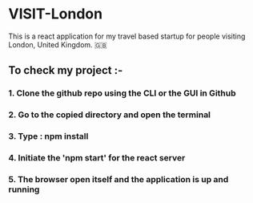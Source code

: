 # VISIT-London
This is a react application for my travel based startup for people visiting London, United Kingdom. 🇬🇧

## To check my project :-

### 1. Clone the github repo using the CLI or the GUI in Github

### 2. Go to the copied directory and open the terminal

### 3. Type : npm install

### 4. Initiate the 'npm start' for the react server

### 5. The browser open itself and the application is up and running
